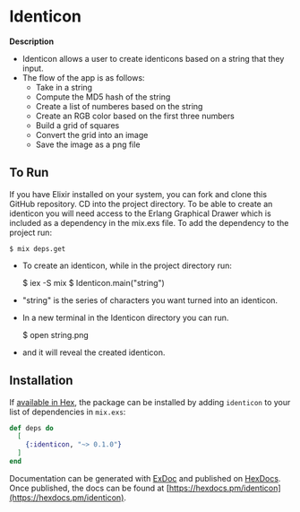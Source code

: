 # Identicon

**Description**

- Identicon allows a user to create identicons based on a string that they input.
- The flow of the app is as follows:
    - Take in a string
    - Compute the MD5 hash of the string
    - Create a list of numberes based on the string
    - Create an RGB color based on the first three numbers
    - Build a grid of squares
    - Convert the grid into an image
    - Save the image as a png file

## To Run

If you have Elixir installed on your system, you can fork and clone this GitHub repository. CD into the project directory. To be able to create an identicon you will need access to the Erlang Graphical Drawer which is included as a dependency in the mix.exs file. To add the dependency to the project run: 

    $ mix deps.get 

- To create an identicon, while in the project directory run:

    $ iex -S mix
    $ Identicon.main("string")

- "string" is the series of characters you want turned into an identicon.
- In a new terminal in the Identicon directory you can run.

    $ open string.png

- and it will reveal the created identicon.


## Installation

If [available in Hex](https://hex.pm/docs/publish), the package can be installed
by adding `identicon` to your list of dependencies in `mix.exs`:

```elixir
def deps do
  [
    {:identicon, "~> 0.1.0"}
  ]
end
```

Documentation can be generated with [ExDoc](https://github.com/elixir-lang/ex_doc)
and published on [HexDocs](https://hexdocs.pm). Once published, the docs can
be found at [https://hexdocs.pm/identicon](https://hexdocs.pm/identicon).


